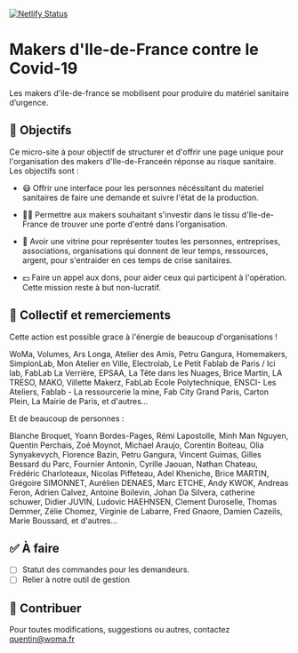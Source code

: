 [![Netlify Status](https://api.netlify.com/api/v1/badges/4aca6b6c-2f23-4658-9bda-e1342503ff9e/deploy-status)](https://app.netlify.com/sites/makerscovid/deploys)

# Makers d'Ile-de-France contre le Covid-19

Les makers d'ile-de-france se mobilisent pour produire du matériel sanitaire d’urgence.

## 🎯 Objectifs
Ce micro-site à pour objectif de structurer et d'offrir une page unique pour l'organisation des makers d'Ile-de-Franceén réponse au risque sanitaire.
Les objectifs sont :

* 😷 Offrir une interface pour les personnes nécéssitant du materiel sanitaires de faire une demande et suivre l'état de la production.

* 👩‍🔧 Permettre aux makers souhaitant s'investir dans le tissu d'Ile-de-France de trouver une porte d'entré dans l'organisation.

* 🙌 Avoir une vitrine pour représenter toutes les personnes, entreprises, associations, organisations qui donnent de leur temps, ressources, argent, pour s'entraider en ces temps de crise sanitaires.

* 💵 Faire un appel aux dons, pour aider ceux qui participent à l'opération. Cette mission reste à but non-lucratif.

## 👏 Collectif et remerciements

Cette action est possible grace à l'énergie de beaucoup d'organisations !

WoMa, Volumes, Ars Longa, Atelier des Amis, Petru Gangura, Homemakers, SimplonLab, Mon Atelier en Ville, Electrolab, Le Petit Fablab de Paris  / Ici lab, FabLab La Verrière, EPSAA, La Tête dans les Nuages, Brice Martin, LA TRESO, MAKO, Villette Makerz, FabLab Ecole Polytechnique, ENSCI- Les Ateliers, Fablab - La ressourcerie la mine, Fab City Grand Paris, Carton Plein, La Mairie de Paris, et d'autres... 

Et de beaucoup de personnes :

Blanche Broquet, Yoann Bordes-Pages, Rémi Lapostolle, Minh Man Nguyen, Quentin Perchais, Zoé Moynot, Michael Araujo, Corentin Boiteau, Olia Synyakevych, Florence Bazin, Petru Gangura, Vincent Guimas, Gilles Bessard du Parc, Fournier Antonin, Cyrille Jaouan, Nathan Chateau, Frédéric Charloteaux, Nicolas Piffeteau, Adel Kheniche, Brice MARTIN, Grégoire SIMONNET, Aurélien DENAES, Marc ETCHE, Andy KWOK, Andreas Feron, Adrien Calvez, Antoine Boilevin, Johan Da Silvera, catherine schuwer, Didier JUVIN, Ludovic HAEHNSEN, Clement Duroselle, Thomas Demmer, Zélie Chomez, Virginie de Labarre, Fred Gnaore, Damien Cazeils, Marie Boussard, et d'autres...

## ✅ À faire

- [ ] Statut des commandes pour les demandeurs.
- [ ] Relier à notre outil de gestion

## 💌 Contribuer

Pour toutes modifications, suggestions ou autres, contactez quentin@woma.fr

